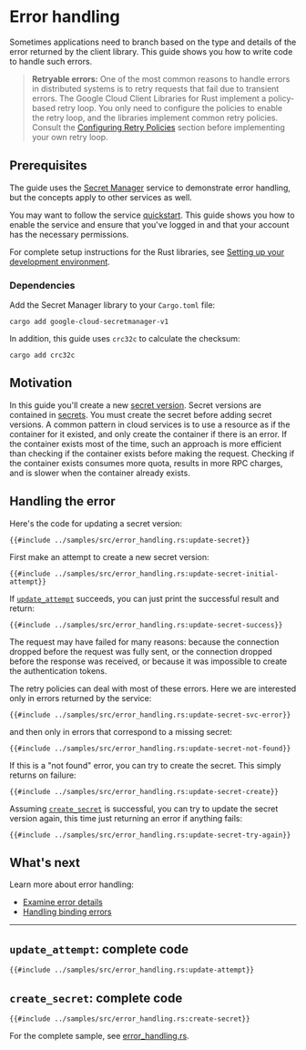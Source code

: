 <!-- 
Copyright 2025 Google LLC

Licensed under the Apache License, Version 2.0 (the "License");
you may not use this file except in compliance with the License.
You may obtain a copy of the License at

    https://www.apache.org/licenses/LICENSE-2.0

Unless required by applicable law or agreed to in writing, software
distributed under the License is distributed on an "AS IS" BASIS,
WITHOUT WARRANTIES OR CONDITIONS OF ANY KIND, either express or implied.
See the License for the specific language governing permissions and
limitations under the License.
-->

# Error handling

Sometimes applications need to branch based on the type and details of the error
returned by the client library. This guide shows you how to write code to handle
such errors.

> **Retryable errors:** One of the most common reasons to handle errors in
> distributed systems is to retry requests that fail due to transient errors.
> The Google Cloud Client Libraries for Rust implement a policy-based retry
> loop. You only need to configure the policies to enable the retry loop, and
> the libraries implement common retry policies. Consult the
> [Configuring Retry Policies] section before implementing your own retry loop.

## Prerequisites

The guide uses the [Secret Manager] service to demonstrate error handling, but
the concepts apply to other services as well.

You may want to follow the service [quickstart]. This guide shows you how to
enable the service and ensure that you've logged in and that your account has
the necessary permissions.

For complete setup instructions for the Rust libraries, see
[Setting up your development environment].

### Dependencies

Add the Secret Manager library to your `Cargo.toml` file:

```shell
cargo add google-cloud-secretmanager-v1
```

In addition, this guide uses `crc32c` to calculate the checksum:

```shell
cargo add crc32c
```

## Motivation

In this guide you'll create a new [secret version]. Secret versions are
contained in [secrets]. You must create the secret before adding secret
versions. A common pattern in cloud services is to use a resource as if the
container for it existed, and only create the container if there is an error. If
the container exists most of the time, such an approach is more efficient than
checking if the container exists before making the request. Checking if the
container exists consumes more quota, results in more RPC charges, and is slower
when the container already exists.

## Handling the error

Here's the code for updating a secret version:

```rust,ignore
{{#include ../samples/src/error_handling.rs:update-secret}}
```

First make an attempt to create a new secret version:

```rust,ignore
{{#include ../samples/src/error_handling.rs:update-secret-initial-attempt}}
```

If [`update_attempt`](#update_attempt-complete-code) succeeds, you can just
print the successful result and return:

```rust,ignore
{{#include ../samples/src/error_handling.rs:update-secret-success}}
```

The request may have failed for many reasons: because the connection dropped
before the request was fully sent, or the connection dropped before the response
was received, or because it was impossible to create the authentication tokens.

The retry policies can deal with most of these errors. Here we are interested
only in errors returned by the service:

```rust,ignore
{{#include ../samples/src/error_handling.rs:update-secret-svc-error}}
```

and then only in errors that correspond to a missing secret:

```rust,ignore
{{#include ../samples/src/error_handling.rs:update-secret-not-found}}
```

If this is a "not found" error, you can try to create the secret. This simply
returns on failure:

```rust,ignore
{{#include ../samples/src/error_handling.rs:update-secret-create}}
```

Assuming [`create_secret`](#create_secret-complete-code) is successful, you can
try to update the secret version again, this time just returning an error if
anything fails:

```rust,ignore
{{#include ../samples/src/error_handling.rs:update-secret-try-again}}
```

## What's next

Learn more about error handling:

- [Examine error details]
- [Handling binding errors]

______________________________________________________________________

## `update_attempt`: complete code

```rust,ignore
{{#include ../samples/src/error_handling.rs:update-attempt}}
```

## `create_secret`: complete code

```rust,ignore
{{#include ../samples/src/error_handling.rs:create-secret}}
```

For the complete sample, see [error_handling.rs]. 

[configuring retry policies]: /configuring_retry_policies.md
[error_handling.rs]: https://github.com/pcoet/google-cloud-rust/blob/main/guide/samples/src/error_handling.rs
[examine error details]: examine_error_details.md
[handling binding errors]: binding_errors.md
[quickstart]: https://cloud.google.com/secret-manager/docs/quickstart
[secrets]: https://cloud.google.com/secret-manager/docs/creating-and-accessing-secrets
[secret manager]: https://cloud.google.com/secret-manager
[secret version]: https://cloud.google.com/secret-manager/docs/add-secret-version
[setting up your development environment]: setting_up_your_development_environment.md
